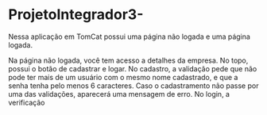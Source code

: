 # ProjetoIntegrador3-

Nessa aplicação em TomCat possui uma página não logada e uma página logada.


Na página não logada, você tem acesso a detalhes da empresa. No topo, possui o botão de cadastrar e logar.
No cadastro, a validação pede que não pode ter mais de um usuário com o mesmo nome cadastrado, e que a senha tenha pelo menos 6 caracteres. Caso o cadastramento não passe por uma das validações, aparecerá uma mensagem de erro.
No login, a verificação 
